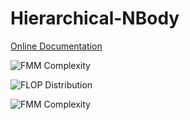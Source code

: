 Hierarchical-NBody
==================

[Online Documentation](http://mariner.mit.edu/Hierarchical-NBody/d7/dae/class_m_l_f_m_m.html)

![FMM Complexity](https://raw.github.com/chi-feng/Hierarchical-NBody/master/doc/resources/complexity.png)

![FLOP Distribution](https://raw.github.com/chi-feng/Hierarchical-NBody/master/doc/resources/flop-distribution.png)

![FMM Complexity](https://raw.github.com/chi-feng/Hierarchical-NBody/master/doc/resources/mlfmm-performance.png.png)
